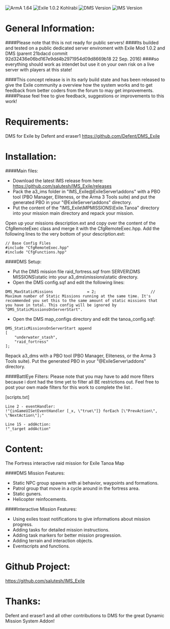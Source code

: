![ArmA 1.64](https://img.shields.io/badge/Arma-1.64-blue.svg) ![Exile 1.0.2 Kohlrabi](https://img.shields.io/badge/Exile-1.0.2%20Kohlrabi-C72651.svg) ![DMS Version](https://img.shields.io/badge/DMS%20Version-2016--09--05-blue.svg) ![IMS Version](https://img.shields.io/badge/IMS%20Version-0216--11--04-00a9e1.svg)

# General Information:
####Please note that this is not ready for public servers!
####Its builded and tested on a public dedicated server enviroment with Exile Mod 1.0.2 and DMS (parent 21bdacd commit 92d32436e06bd167e9dd4b2971954d09d8669b18 22 Sep. 2016)
####so everything should work as intendet but use it on your own risk on a live server with players at this state! 

####This concept release is in its early build state and has been released to give the Exile community a overview how the system works and to get feedback from better coders from the forum to may get improvements.
####Please feel free to give feedback, suggestions or improvements to this work!


# Requirements:
DMS for Exile by Defent and eraser1
https://github.com/Defent/DMS_Exile


# Installation:
####Main files:
- Download the latest IMS release from here: https://github.com/salutesh/IMS_Exile/releases
- Pack the a3_ims folder in "IMS_Exile\@ExileServer\addons" with a PBO tool (PBO Manager, Eliteness, or the Arma 3 Tools suite) and put the generated PBO in your "@ExileServer\addons\" directory.
- Put the content of the "IMS_Exile\MPMISSIONS\Exile.Tanoa" directory into your mission main directory and repack your mission.

Open up your missions description.ext and copy over the content of the CfgRemoteExec class and merge it with the CfgRemoteExec.hpp.
Add the following lines to the very bottom of your description.ext:
```
// Base Config Files
#include "CfgRemoteExec.hpp"
#include "CfgFunctions.hpp" 
```

####DMS Setup:
- Put the DMS mission file raid_fortress.sqf from SERVER\DMS MISSIONS\static into your a3_dms\missions\static directory.
- Open the DMS config.sqf and edit the following lines:
```
DMS_MaxStaticMissions				= 2;						// Maximum number of Static Missions running at the same time. It's recommended you set this to the same amount of static missions that you have in total. This config will be ignored by "DMS_StaticMissionsOnServerStart".
```

- Open the DMS map_configs directory and edit the tanoa_config.sqf:
```
DMS_StaticMissionsOnServerStart append
[
    "underwater_stash",
    "raid_fortress"
];
```

Repack a3_dms with a PBO tool (PBO Manager, Eliteness, or the Arma 3 Tools suite).
Put the generated PBO in your "@ExileServer\addons\" directory.


####BattlEye Filters:
Please note that you may have to add more filters because i dont had the time yet to filter all BE restrictions out.
Feel free to post your own made filters for this work to complete the list .

[scripts.txt]
```
Line 2 - eventHandler:
!"{inGameUISetEventHandler [_x, \"true\"]} forEach [\"PrevAction\", \"NextAction\"];"

Line 15 - addAction:
!"_target addAction"
```

# Content:

The Fortress interactive raid mission for Exile Tanoa Map

####DMS Mission Features:
- Static NPC group spawns with ai behavior, waypoints and formations.
- Patrol group that move in a cycle around in the fortress area.
- Static guners.
- Helicopter reinfocements.

####Interactive Mission Features:
- Using exiles toast notifications to give informations about mission progress.
- Adding tasks for detailed mission instructions.
- Adding task markers for better mission progression.
- Adding terrain and interaction objects.
- Eventscripts and functions.


# Github Project:

https://github.com/salutesh/IMS_Exile


# Thanks:

Defent and eraser1 and all other contributions to DMS for the great Dynamic Mission System Addon! 

